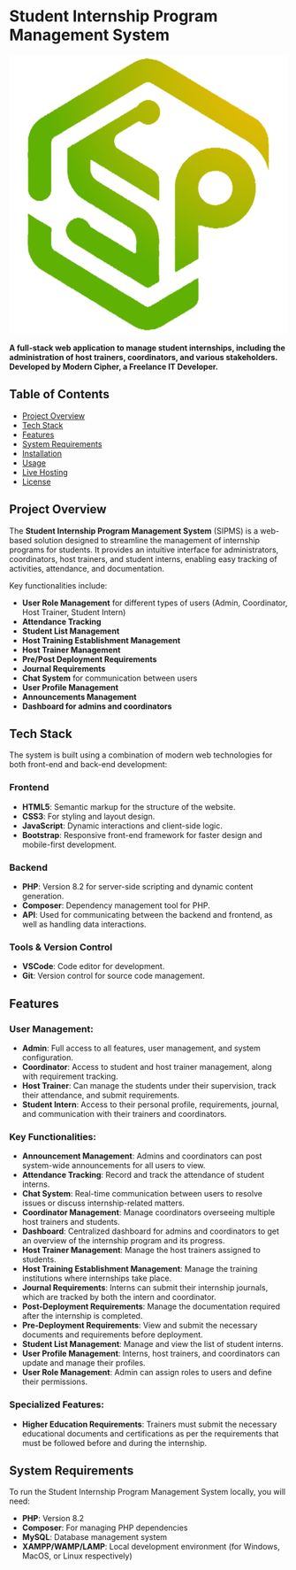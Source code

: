 # Student Internship Program Management System

![SIPMS Logo](./resources/siplogo.png)

**A full-stack web application to manage student internships, including the administration of host trainers, coordinators, and various stakeholders. Developed by Modern Cipher, a Freelance IT Developer.**

## Table of Contents
- [Project Overview](#project-overview)
- [Tech Stack](#tech-stack)
- [Features](#features)
- [System Requirements](#system-requirements)
- [Installation](#installation)
- [Usage](#usage)
- [Live Hosting](#live-hosting)
- [License](#license)

## Project Overview

The **Student Internship Program Management System** (SIPMS) is a web-based solution designed to streamline the management of internship programs for students. It provides an intuitive interface for administrators, coordinators, host trainers, and student interns, enabling easy tracking of activities, attendance, and documentation.

Key functionalities include:
- **User Role Management** for different types of users (Admin, Coordinator, Host Trainer, Student Intern)
- **Attendance Tracking**
- **Student List Management**
- **Host Training Establishment Management**
- **Host Trainer Management**
- **Pre/Post Deployment Requirements**
- **Journal Requirements**
- **Chat System** for communication between users
- **User Profile Management**
- **Announcements Management**
- **Dashboard for admins and coordinators**

## Tech Stack

The system is built using a combination of modern web technologies for both front-end and back-end development:

### Frontend
- **HTML5**: Semantic markup for the structure of the website.
- **CSS3**: For styling and layout design.
- **JavaScript**: Dynamic interactions and client-side logic.
- **Bootstrap**: Responsive front-end framework for faster design and mobile-first development.

### Backend
- **PHP**: Version 8.2 for server-side scripting and dynamic content generation.
- **Composer**: Dependency management tool for PHP.
- **API**: Used for communicating between the backend and frontend, as well as handling data interactions.

### Tools & Version Control
- **VSCode**: Code editor for development.
- **Git**: Version control for source code management.

## Features

### User Management:
- **Admin**: Full access to all features, user management, and system configuration.
- **Coordinator**: Access to student and host trainer management, along with requirement tracking.
- **Host Trainer**: Can manage the students under their supervision, track their attendance, and submit requirements.
- **Student Intern**: Access to their personal profile, requirements, journal, and communication with their trainers and coordinators.

### Key Functionalities:
- **Announcement Management**: Admins and coordinators can post system-wide announcements for all users to view.
- **Attendance Tracking**: Record and track the attendance of student interns.
- **Chat System**: Real-time communication between users to resolve issues or discuss internship-related matters.
- **Coordinator Management**: Manage coordinators overseeing multiple host trainers and students.
- **Dashboard**: Centralized dashboard for admins and coordinators to get an overview of the internship program and its progress.
- **Host Trainer Management**: Manage the host trainers assigned to students.
- **Host Training Establishment Management**: Manage the training institutions where internships take place.
- **Journal Requirements**: Interns can submit their internship journals, which are tracked by both the intern and coordinator.
- **Post-Deployment Requirements**: Manage the documentation required after the internship is completed.
- **Pre-Deployment Requirements**: View and submit the necessary documents and requirements before deployment.
- **Student List Management**: Manage and view the list of student interns.
- **User Profile Management**: Interns, host trainers, and coordinators can update and manage their profiles.
- **User Role Management**: Admin can assign roles to users and define their permissions.

### Specialized Features:
- **Higher Education Requirements**: Trainers must submit the necessary educational documents and certifications as per the requirements that must be followed before and during the internship.

## System Requirements

To run the Student Internship Program Management System locally, you will need:

- **PHP**: Version 8.2
- **Composer**: For managing PHP dependencies
- **MySQL**: Database management system
- **XAMPP/WAMP/LAMP**: Local development environment (for Windows, MacOS, or Linux respectively)
